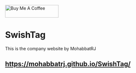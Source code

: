  <a href="https://www.buymeacoffee.com/mohabbatrj" target="_blank"><img src="https://cdn.buymeacoffee.com/buttons/default-orange.png" alt="Buy Me A Coffee" height="41" width="174"></a>
# SwishTag
This is the company website by MohabbatRJ
## https://mohabbatrj.github.io/SwishTag/
